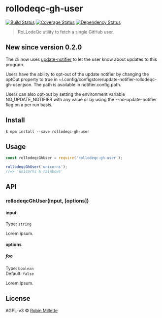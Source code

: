 # rollodeqc-gh-user
[![Build Status](https://travis-ci.org/millette/rollodeqc-gh-user.svg?branch=master)](https://travis-ci.org/millette/rollodeqc-gh-user)
[![Coverage Status](https://coveralls.io/repos/github/millette/rollodeqc-gh-user/badge.svg?branch=master)](https://coveralls.io/github/millette/rollodeqc-gh-user?branch=master)
[![Dependency Status](https://gemnasium.com/badges/github.com/millette/rollodeqc-gh-user.svg)](https://gemnasium.com/github.com/millette/rollodeqc-gh-user)
> RoLLodeQc utility to fetch a single GitHub user.

## New since version 0.2.0
The cli now uses [update-notifier][] to let the user know about updates to this program.

Users have the ability to opt-out of the update notifier by changing
the optOut property to true in ~/.config/configstore/update-notifier-rollodeqc-gh-user.json.
The path is available in notifier.config.path.

Users can also opt-out by setting the environment variable NO_UPDATE_NOTIFIER
with any value or by using the --no-update-notifier flag on a per run basis.

## Install
```
$ npm install --save rollodeqc-gh-user
```

## Usage
```js
const rollodeqcGhUser = require('rollodeqc-gh-user');

rollodeqcGhUser('unicorns');
//=> 'unicorns & rainbows'
```

## API
### rollodeqcGhUser(input, [options])
#### input
Type: `string`

Lorem ipsum.

#### options
##### foo
Type: `boolean`<br>
Default: `false`

Lorem ipsum.


## License
AGPL-v3 © [Robin Millette](http://robin.millette.info)

[update-notifier]: <https://github.com/yeoman/update-notifier>
